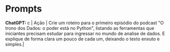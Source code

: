# Prompts
**ChatGPT:**
c
|  Ação   | Crie um roteiro para o primeiro episódio do podcast "O trono dos Dados: o poder está no Python", listando as ferramentas que iniciantes precisam estudar para ingressar no mundo de analise de dados. E explique de forma clara um pouco de cada um, deixando o texto enxuto e simples.|